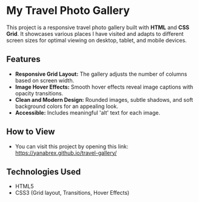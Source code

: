 # My Travel Photo Gallery

This project is a responsive travel photo gallery built with **HTML** and **CSS Grid**. It showcases various places I have visited and adapts to different screen sizes for optimal viewing on desktop, tablet, and mobile devices.

## Features

- **Responsive Grid Layout:** The gallery adjusts the number of columns based on screen width.
- **Image Hover Effects:** Smooth hover effects reveal image captions with opacity transitions.
- **Clean and Modern Design:** Rounded images, subtle shadows, and soft background colors for an appealing look.
- **Accessible:** Includes meaningful 'alt' text for each image.

## How to View

- You can visit this project by opening this link: https://yanabrex.github.io/travel-gallery/

## Technologies Used

- HTML5
- CSS3 (Grid layout, Transitions, Hover Effects)